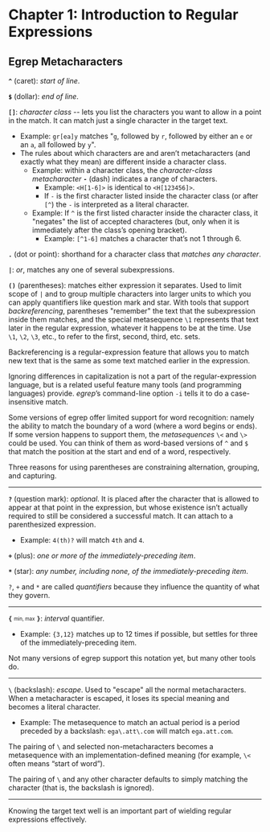 # Chapter 1: Introduction to Regular Expressions

## Egrep Metacharacters

**`^`** (caret): *start of line*.

**`$`** (dollar): *end of line*.

**`[]`**: *character class* -- lets you list the characters you want to allow in a point in the match. It can match just a single character in the target text.

  - Example: `gr[ea]y` matches "`g`, followed by `r`, followed by either an `e` or an `a`, all followed by `y`".
  - The rules about which characters are and aren’t metacharacters (and exactly what they mean) are different inside a character class.
    - Example: within a character class, the *character-class metacharacter* **`-`** (dash) indicates a range of characters.
      - Example: `<H[1-6]>` is identical to `<H[123456]>`.
      - If `-` is the first character listed inside the character class (or after `[^`) the `-` is interpreted as a literal character.
    - Example: If `^` is the first listed character inside the character class, it "negates" the list of accepted characteres (but, only when it is immediately after the class’s opening bracket).
      - Example: `[^1-6]` matches a character that’s not 1 through 6.
    
**`.`** (dot or point):  shorthand for a character class that *matches any character*.

**`|`**: *or*, matches any one of several subexpressions.

**`()`** (parentheses): matches either expression it separates. Used to limit scope of `|` and to group multiple characters into larger units to which you can apply quantifiers like question mark and star. With tools that support *backreferencing*, parentheses "remember" the text that the subexpression inside them matches, and the special metasequence `\1` represents that text later in the regular expression, whatever it happens to be at the time. Use `\1`, `\2`, `\3`, etc., to refer to the first, second, third, etc. sets.

Backreferencing is a regular-expression feature that allows you to match new text that is the same as some text matched earlier in the expression.

Ignoring differences in capitalization is not a part of the regular-expression language, but is a related useful feature many tools (and programming languages) provide. *egrep*’s command-line option `-i` tells it to do a case-insensitive match.

Some versions of egrep offer limited support for word recognition: namely the ability to match the boundary of a word (where a word begins or ends). If some version happens to support them, the *metasequences* `\<` and `\>` could be used. You can think of them as word-based versions of `^` and `$` that match the position at the start and end of a word, respectively.

Three reasons for using parentheses are constraining alternation, grouping, and capturing.

---

**`?`** (question mark): *optional*. It is placed after the character that is allowed to appear at that point in the expression, but whose existence isn’t actually required to still be considered a successful match. It can attach to a parenthesized expression.
  - Example: `4(th)?` will match `4th` and `4`.

**`+`** (plus): *one or more of the immediately-preceding item*.

**`*`** (star): *any number, including none, of the immediately-preceding item*.

`?`, `+` and `*` are called *quantifiers* because they influence the quantity of what they govern.

---

**`{`** <sub><sup>min, max</sup></sub> **`}`**: *interval* quantifier.
  - Example: `{3,12}` matches up to 12 times if possible, but settles for three of the immediately-preceding item.

Not many versions of egrep support this notation yet, but many other tools do.

---

**`\`** (backslash): *escape*. Used to "escape" all the normal metacharacters. When a metacharacter is escaped, it loses its special meaning and becomes a literal character.
  - Example: The metasequence to match an actual period is a period preceded by a backslash: `ega\.att\.com` will match `ega.att.com`.

The pairing of `\` and selected non-metacharacters becomes a metasequence with an implementation-defined meaning (for example, `\<` often means “start of word”).

The pairing of `\` and any other character defaults to simply matching the character (that is, the backslash is ignored).

---

Knowing the target text well is an important part of wielding regular expressions effectively.
